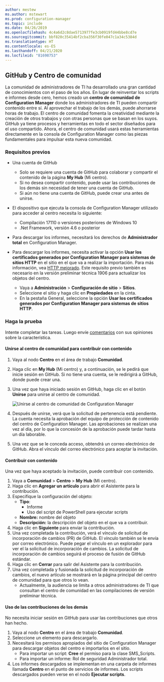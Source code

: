 ```yaml
---
author: mestew
ms.author: mstewart
ms.prod: configuration-manager
ms.topic: include
ms.date: 04/26/2019
ms.openlocfilehash: 4c4a6d2c8dae5713977fe3cb0919fd44bbe8cd7e
ms.sourcegitcommit: bbf820c35414bf2cba356f30fe047c1a34c5384d
ms.translationtype: HT
ms.contentlocale: es-ES
ms.lasthandoff: 04/21/2020
ms.locfileid: "81698753"
---
```

## <a name="community-hub-and-github"></a>GitHub y Centro de comunidad
<!--3555935 & 3555936-->

La comunidad de administradores de TI ha desarrollado una gran cantidad de conocimientos con el paso de los años. En lugar de reinventar los scripts e informes desde cero, hemos creado un **centro de comunidad de Configuration Manager** donde los administradores de TI pueden compartir contenido entre sí. Al aprovechar el trabajo de los demás, puede ahorrarse horas de trabajo. El centro de comunidad fomenta la creatividad mediante la creación de otros trabajos y con otras personas que se basan en los suyos. GitHub ya tiene procesos y herramientas en todo el sector diseñados para el uso compartido. Ahora, el centro de comunidad usará estas herramientas directamente en la consola de Configuration Manager como las piezas fundamentales para impulsar esta nueva comunidad.


### <a name="prerequisites"></a>Requisitos previos 

- Una cuenta de GitHub

  - Solo se requiere una cuenta de GitHub para colaborar y compartir el contenido de la página **My Hub** (Mi centro).
  - Si no desea compartir contenido, puede usar las contribuciones de los demás sin necesidad de tener una cuenta de GitHub.
  - Si aún no tiene una cuenta de GitHub, puede crear una antes de unirse.

- El dispositivo que ejecuta la consola de Configuration Manager utilizado para acceder al centro necesita lo siguiente:

   - Compilación 17110 o versiones posteriores de Windows 10
   - .Net Framework, versión 4.6 o posterior

- Para descargar los informes, necesitará los derechos de **Administrador total** en Configuration Manager.
- Para descargar los informes, necesita activar la opción **Usar los certificados generados por Configuration Manager para sistemas de sitios HTTP**  en el sitio en el que va a realizar la importación. Para más información, vea [HTTP mejorado](../../../../plan-design/hierarchy/enhanced-http.md). Este requisito previo también es necesario en la versión preliminar técnica 1906 para actualizar los objetos del centro.

     - Vaya a **Administración** > **Configuración de sitio** > **Sitios**.
     - Seleccione el sitio y haga clic en **Propiedades** en la cinta. 
     - En la pestaña General, seleccione la opción **Usar los certificados generados por Configuration Manager para sistemas de sitios HTTP**.

### <a name="try-it-out"></a>Haga la prueba

Intente completar las tareas. Luego envíe [comentarios](../../../../understand/find-help.md#product-feedback) con sus opiniones sobre la característica.

#### <a name="join-the-community-hub-to-contribute-content"></a>Unirse al centro de comunidad para contribuir con contenido

1. Vaya al nodo **Centro** en el área de trabajo **Comunidad**.
1. Haga clic en **My Hub** (Mi centro) y, a continuación, se le pedirá que inicie sesión en GitHub. Si no tiene una cuenta, se le redirigirá a GitHub, donde puede crear una.
1. Una vez que haya iniciado sesión en GitHub, haga clic en el botón **Unirse** para unirse al centro de comunidad.

   ![Unirse al centro de comunidad de Configuration Manager](../../media/3555935-join-community-hub.png)

1. Después de unirse, verá que la solicitud de pertenencia está pendiente. La cuenta necesita la aprobación del equipo de protección de contenido del centro de Configuration Manager. Las aprobaciones se realizan una vez al día, por lo que la concesión de la aprobación puede tardar hasta un día laborable.
1. Una vez que se le conceda acceso, obtendrá un correo electrónico de GitHub. Abra el vínculo del correo electrónico para aceptar la invitación.

#### <a name="contribute-content"></a>Contribuir con contenido

Una vez que haya aceptado la invitación, puede contribuir con contenido.

1. Vaya a **Comunidad** > **Centro** > **My Hub** (Mi centro).
1. Haga clic en **Agregar un artículo** para abrir el Asistente para la contribución.
1. Especifique la configuración del objeto:
   - **Tipo**: 
     - Informe
     - Uso del script de PowerShell para ejecutar scripts
   - **Nombre:** nombre del objeto
   - **Descripción:** la descripción del objeto en el que va a contribuir.
1. Haga clic en **Siguiente** para enviar la contribución.
1. Una vez completada la contribución, verá el vínculo de solicitud de incorporación de cambios (PR) de GitHub. El vínculo también se le envía por correo electrónico. Puede pegar el vínculo en un explorador para ver el la solicitud de incorporación de cambios. La solicitud de incorporación de cambios seguirá el proceso de fusión de GitHub estándar.
1. Haga clic en **Cerrar** para salir del Asistente para la contribución.
1. Una vez completada y fusionada la solicitud de incorporación de cambios, el nuevo artículo se mostrará en la página principal del centro de comunidad para que otros lo vean.
   - Actualmente, la audiencia se limita a otros administradores de TI que consultan el centro de comunidad en las compilaciones de versión preliminar técnica.

#### <a name="use-the-contributions-of-others"></a>Uso de las contribuciones de los demás

No necesita iniciar sesión en GitHub para usar las contribuciones que otros han hecho.

1. Vaya al nodo **Centro** en el área de trabajo **Comunidad**.
1. Seleccione un elemento para descargarlo.
1. Necesitará los permisos apropiados del sitio de Configuration Manager para descargar objetos del centro e importarlos en el sitio.
    - Para importar un script: **Cree** el permiso para la clase SMS_Scripts.
    - Para importar un informe: Rol de seguridad Administrador total.
1. Los informes descargados se implementan en una carpeta de informes llamada **Centro** en el punto de servicios de informes. Los scripts descargados pueden verse en el nodo **Ejecutar scripts**.

